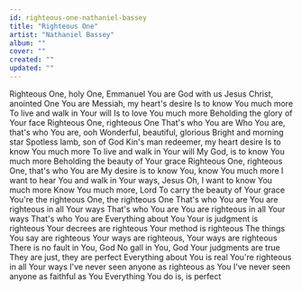 ```yaml
---
id: righteous-one-nathaniel-bassey
title: "Righteous One"
artist: "Nathaniel Bassey"
album: ""
cover: ""
created: ""
updated: ""
---
```


Righteous One, holy One, Emmanuel
You are God with us Jesus Christ, anointed One
You are Messiah, my heart's desire
Is to know You much more
To live and walk in Your will
Is to love You much more
Beholding the glory of Your face
Righteous One, righteous One
That's who You are
Who You are, that's who You are, ooh
Wonderful, beautiful, glorious
Bright and morning star
Spotless lamb, son of God
Kin's man redeemer, my heart desire
Is to know You much more
To live and walk in Your will
My God, is to know You much more
Beholding the beauty of Your grace
Righteous One, righteous One, that's who You are
My desire is to know You, know You much more
I want to hear You and walk in Your ways, Jesus
Oh, I want to know You much more
Know You much more, Lord
To carry the beauty of Your grace
You're the righteous One, the righteous One
That's who You are
You are righteous in all Your ways
That's who You are
You are righteous in all Your ways
That's who You are
Everything about You
Your is judgment is righteous
Your decrees are righteous
Your method is righteous
The things You say are righteous
Your ways are righteous, Your ways are righteous
There is no fault in You, God
No gall in You, God
Your judgments are true
They are just, they are perfect
Everything about You is real
You're righteous in all Your ways
I've never seen anyone as righteous as You
I've never seen anyone as faithful as You
Everything You do is, is perfect